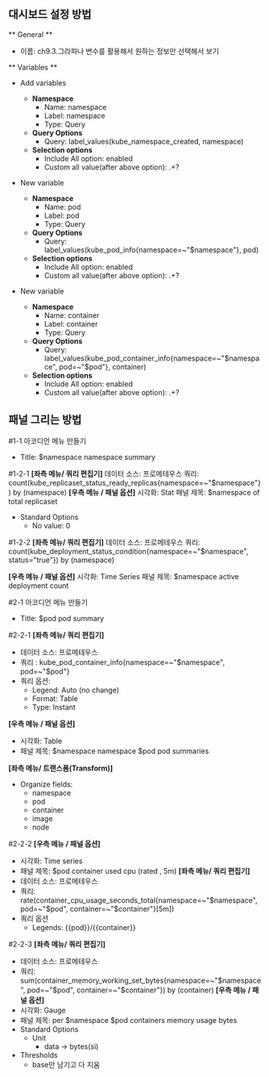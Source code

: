 ## 대시보드 설정 방법 
** General ** 
* 이름: ch9.3.그라파나 변수를 활용해서 원하는 정보만 선택해서 보기

** Variables **
  - Add variables 
    - **Namespace**
      - Name: namespace
      - Label: namespace
      - Type: Query
    - **Query Options**
      - Query: label_values(kube_namespace_created, namespace)
    - **Selection options**
      - Include All option: enabled 
      - Custom all value(after above option): .+? 

  - New variable 
    - **Namespace**
      - Name: pod
      - Label: pod
      - Type: Query
    - **Query Options**
      - Query: label_values(kube_pod_info{namespace=~"$namespace"}, pod)
    - **Selection options**
      - Include All option: enabled 
      - Custom all value(after above option): .+? 

  - New variable 
    - **Namespace**
      - Name: container
      - Label: container
      - Type: Query
    - **Query Options**
      - Query: label_values(kube_pod_container_info{namespace=~"$namespace", pod=~"$pod"}, container)
    - **Selection options**
      - Include All option: enabled 
      - Custom all value(after above option): .+? 

## 패널 그리는 방법 

#1-1 아코디언 메뉴 만들기
- Title: $namespace namespace summary 

#1-2-1
**[좌측 메뉴/ 쿼리 편집기]** 
데이터 소스: 프로메테우스
쿼리: count(kube_replicaset_status_ready_replicas{namespace=~"$namespace"}) by (namespace)
**[우측 메뉴 / 패널 옵션]**
시각화: Stat
패널 제목: $namespace of total replicaset 
* Standard Options
  - No value: 0

#1-2-2 
**[좌측 메뉴/ 쿼리 편집기]** 
데이터 소스: 프로메테우스
쿼리: count(kube_deployment_status_condition{namespace=~"$namespace", status="true"}) by (namespace)

**[우측 메뉴 / 패널 옵션]**
시각화: Time Series
패널 제목: $namespace active deployment count


#2-1 아코디언 메뉴 만들기
- Title: $pod pod summary

#2-2-1
**[좌측 메뉴/ 쿼리 편집기]**
* 데이터 소스: 프로메테우스
* 쿼리 : kube_pod_container_info{namespace=~"$namespace", pod=~"$pod"}
* 쿼리 옵션:
  - Legend: Auto (no change)
  - Format: Table
  - Type: Instant

**[우측 메뉴 / 패널 옵션]**
* 시각화: Table
* 패널 제목: $namespace namespace $pod pod summaries

**[좌측 메뉴/ 트랜스폼(Transform)]** 
* Organize fields:
  - namespace
  - pod
  - container
  - image
  - node

#2-2-2
**[우측 메뉴 / 패널 옵션]**
* 시각화: Time series
* 패널 제목: $pod container used cpu (rated , 5m)
**[좌측 메뉴/ 쿼리 편집기]**
* 데이터 소스: 프로메테우스
* 쿼리: rate(container_cpu_usage_seconds_total{namespace=~"$namespace", pod=~"$pod", container=~"$container"}[5m])
* 쿼리 옵션
  - Legends: {{pod}}/{{container}}

#2-2-3
**[좌측 메뉴/ 쿼리 편집기]** 
* 데이터 소스: 프로메테우스
* 쿼리:  sum(container_memory_working_set_bytes{namespace=~"$namespace", pod=~"$pod", container=~"$container"}) by (container)
**[우측 메뉴 / 패널 옵션]**
* 시각화: Gauge
* 패널 제목: per $namespace $pod containers memory usage bytes
* Standard Options
  - Unit
    - data -> bytes(si)
* Thresholds
  - base만 남기고 다 지움

